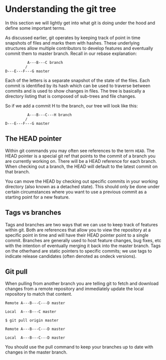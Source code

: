 # Understanding the git tree
In this section we will lightly get into what git is doing under the hood and define some important terms.

As discussed earlier, git operates by keeping track of point in time snapshots of files and marks them with hashes. These underlying structures allow multiple contributors to develop features and eventually commit them to master branch. Recall in our rebase explanation:
```
          A---B---C branch
         /
D---E---F---G master
```
Each of the letters is a separate snapshot of the state of the files. Each commit is identified by its hash which can be used to traverse between commits and is used to show changes in files. The tree is basically a directory listing that is composed of sub-trees and file changes.

So if we add a commit H to the branch, our tree will look like this:
```
          A---B---C---H branch
         /
D---E---F---G master
```

## The HEAD pointer
Within git commands you may often see references to the term `HEAD`. The HEAD pointer is a special git ref that points to the commit of a branch you are currently working on. There will be a HEAD reference for each branch. When checking out a branch, the HEAD will default to the latest commit on that branch.

You can move the HEAD by checking out specific commits in your working directory (also known as a detached state). This should only be done under certain circumstances where you want to use a previous commit as a starting point for a new feature.

## Tags vs branches
Tags and branches are two ways that we can use to keep track of features within git. Both are references that allow you to view the repository at a specific point in time and will have their HEAD pointer point to a single commit. Branches are generally used to host feature changes, bug fixes, etc with the intention of eventually merging it back into the master branch. Tags on the otherhand are static pointers to specific commits; we use tags to indicate release candidates (often denoted as ondeck versions).

## Git pull
When pulling from another branch you are telling git to fetch and download changes from a remote repository and immediately update the local repository to match that content.
```
Remote A---B---C---D master

Local  A---B---C master

$ git pull origin master

Remote A---B---C---D master

Local  A---B---C---D master
```
You should use the pull command to keep your branches up to date with changes in the master branch.
